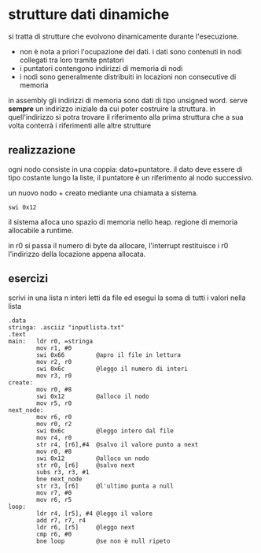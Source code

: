 # strutture dati dinamiche

si tratta di strutture che evolvono dinamicamente durante l'esecuzione.

* non è nota a priori l'ocupazione dei dati. i dati sono contenuti in nodi collegati tra loro tramite pntatori
* i puntatori contengono indirizzi di memoria di nodi
* i nodi sono generalmente distribuiti in locazioni non consecutive di memoria

in assembly gli indirizzi di memoria sono dati di tipo unsigned word. serve **sempre** un indirizzo iniziale da cui poter costruire la struttura. in quell'indirizzo si potra trovare il riferimento alla prima struttura che a sua volta conterrà i riferimenti alle altre strutture

## realizzazione

ogni nodo consiste in una coppia: dato+puntatore. il dato deve essere di tipo costante lungo la liste, il puntatore è un riferimento al nodo successivo.

un nuovo nodo + creato mediante una chiamata a sistema.
```
swi 0x12
```
il sistema alloca uno spazio di memoria nello heap. regione di memoria allocabile a runtime.

in r0 si passa il numero di byte da allocare, l'interrupt restituisce i r0 l'indirizzo della locazione appena allocata.

## esercizi

scrivi in una lista n interi letti da file ed esegui la soma di tutti i valori nella lista

```assembly
.data
stringa: .asciiz "inputlista.txt"
.text
main:   ldr r0, =stringa
        mov r1, #0
        swi 0x66         @apro il file in lettura
        mov r2, r0
        swi 0x6c         @leggo il numero di interi
        mov r3, r0
create:
        mov r0, #8
        swi 0x12         @alloco il nodo
        mov r5, r0
next_node:
        mov r6, r0
        mov r0, r2
        swi 0x6c         @leggo intero dal file
        mov r4, r0
        str r4, [r6],#4  @salvo il valore punto a next
        mov r0, #8
        swi 0x12         @alloco un nodo
        str r0, [r6]     @salvo next
        subs r3, r3, #1
        bne next_node
        str r3, [r6]     @l'ultimo punta a null
        mov r7, #0      
        mov r6, r5
loop:
        ldr r4, [r5], #4 @leggo il valore
        add r7, r7, r4
        ldr r6, [r5]     @leggo next
        cmp r6, #0
        bne loop         @se non è null ripeto
```